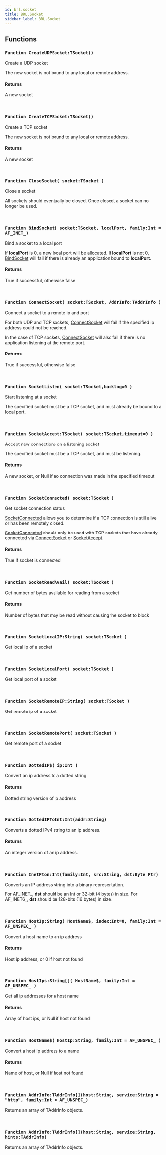```yaml
---
id: brl.socket
title: BRL.Socket
sidebar_label: BRL.Socket
---
```



## Functions

### `Function CreateUDPSocket:TSocket()`

Create a UDP socket


The new socket is not bound to any local or remote address.


#### Returns
A new socket


<br/>

### `Function CreateTCPSocket:TSocket()`

Create a TCP socket


The new socket is not bound to any local or remote address.


#### Returns
A new socket


<br/>

### `Function CloseSocket( socket:TSocket )`

Close a socket


All sockets should eventually be closed. Once closed, a socket can no longer
be used.


<br/>

### `Function BindSocket( socket:TSocket, localPort, family:Int = AF_INET_)`

Bind a socket to a local port


If <b>localPort</b> is 0, a new local port will be allocated. If <b>localPort</b> is not 0,
[BindSocket](../../brl/brl.socket/#function-bindsocket-socket-tsocket-localport-family-int-af-inet) will fail if there is already an application bound to <b>localPort</b>.


#### Returns
True if successful, otherwise false


<br/>

### `Function ConnectSocket( socket:TSocket, AddrInfo:TAddrInfo )`

Connect a socket to a remote ip and port


For both UDP and TCP sockets, [ConnectSocket](../../brl/brl.socket/#function-connectsocket-socket-tsocket-addrinfo-taddrinfo) will fail if the specified
ip address could not be reached.

In the case of TCP sockets, [ConnectSocket](../../brl/brl.socket/#function-connectsocket-socket-tsocket-addrinfo-taddrinfo) will also fail if there is
no application listening at the remote port.


#### Returns
True if successful, otherwise false


<br/>

### `Function SocketListen( socket:TSocket,backlog=0 )`

Start listening at a socket


The specified socket must be a TCP socket, and must already be bound to a local port.


<br/>

### `Function SocketAccept:TSocket( socket:TSocket,timeout=0 )`

Accept new connections on a listening socket


The specified socket must be a TCP socket, and must be listening.


#### Returns
A new socket, or Null if no connection was made in the specified timeout


<br/>

### `Function SocketConnected( socket:TSocket )`

Get socket connection status


[SocketConnected](../../brl/brl.socket/#function-socketconnected-socket-tsocket) allows you to determine if a TCP connection is still
alive or has been remotely closed.

[SocketConnected](../../brl/brl.socket/#function-socketconnected-socket-tsocket) should only be used with TCP sockets that have already
connected via [ConnectSocket](../../brl/brl.socket/#function-connectsocket-socket-tsocket-addrinfo-taddrinfo) or [SocketAccept](../../brl/brl.socket/#function-socketaccept-tsocket-socket-tsocket-timeout-0).


#### Returns
True if socket is connected


<br/>

### `Function SocketReadAvail( socket:TSocket )`

Get number of bytes available for reading from a socket

#### Returns
Number of bytes that may be read without causing the socket to block


<br/>

### `Function SocketLocalIP:String( socket:TSocket )`

Get local ip of a socket

<br/>

### `Function SocketLocalPort( socket:TSocket )`

Get local port of a socket

<br/>

### `Function SocketRemoteIP:String( socket:TSocket )`

Get remote ip of a socket

<br/>

### `Function SocketRemotePort( socket:TSocket )`

Get remote port of a socket

<br/>

### `Function DottedIP$( ip:Int )`

Convert an ip address to a dotted string

#### Returns
Dotted string version of ip address


<br/>

### `Function DottedIPToInt:Int(addr:String)`

Converts a dotted IPv4 string to an ip address.

#### Returns
An integer version of an ip address.


<br/>

### `Function InetPton:Int(family:Int, src:String, dst:Byte Ptr)`

Converts an IP address string into a binary representation.

For AF_INET_, <b>dst</b> should be an Int or 32-bit (4 bytes) in size.
For AF_INET6_, <b>dst</b> should be 128-bits (16 bytes) in size.


<br/>

### `Function HostIp:String( HostName$, index:Int=0, family:Int = AF_UNSPEC_ )`

Convert a host name to an ip address

#### Returns
Host ip address, or 0 if host not found


<br/>

### `Function HostIps:String[]( HostName$, family:Int = AF_UNSPEC_ )`

Get all ip addresses for a host name

#### Returns
Array of host ips, or Null if host not found


<br/>

### `Function HostName$( HostIp:String, family:Int = AF_UNSPEC_ )`

Convert a host ip address to a name

#### Returns
Name of host, or Null if host not found


<br/>

### `Function AddrInfo:TAddrInfo[](host:String, service:String = "http", family:Int = AF_UNSPEC_)`

Returns an array of TAddrInfo objects.

<br/>

### `Function AddrInfo:TAddrInfo[](host:String, service:String, hints:TAddrInfo)`

Returns an array of TAddrInfo objects.

<br/>

